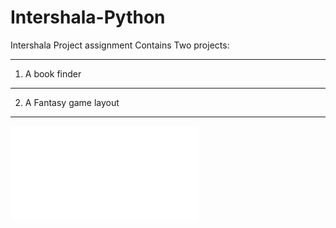 # Intershala-Python
Intershala Project assignment
Contains Two projects:


-------------------------------------------------------------------------------------------------------------------------------
1. A book finder
-------------------------------------------------------------------------------------------------------------------------------
2. A Fantasy game layout
_______________________
![](Certificates/Programming%20with%20Python%20Training%20-%20Certificate%20of%20Completion%20(1).pdf)
